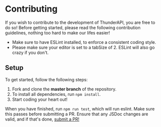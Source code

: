 # Contributing

If you wish to contribute to the development of ThunderAPI, you are free to do so!
Before getting started, please read the following contribution guidelines, nothing too hard to make our lifes easier!

* Make sure to have ESLint installed, to enforce a consistent coding style.
* Please make sure your editor is set to a tabSize of 2. ESLint will also go crazy if you don't.

## Setup

To get started, follow the following steps:

1. Fork and clone the **master branch** of the repository.
2. To install all dependencies, run `npm install`.
3. Start coding your heart out!

When you have finished, run `npm run test`, which will run eslint. Make sure this passes before submitting a PR. Ensure that any JSDoc changes are valid, and if that's done, [submit a PR!](https://github.com/devdutchy/thunderapi/compare)